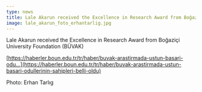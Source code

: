 ```yaml
---
type: news
title: Lale Akarun received the Excellence in Research Award from Boğaziçi University Foundation
image: lale_akarun_foto_erhantarlig.jpg
---
```


Lale Akarun received the Excellence in Research Award from Boğaziçi University Foundation (BÜVAK)

[https://haberler.boun.edu.tr/tr/haber/buvak-arastirmada-ustun-basari-odu...](https://haberler.boun.edu.tr/tr/haber/buvak-arastirmada-ustun-basari-odullerinin-sahipleri-belli-oldu)

Photo: Erhan Tarlıg
